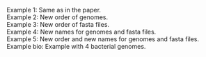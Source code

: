 Example 1: Same as in the paper.
\
Example 2: New order of genomes.
\
Example 3: New order of fasta files.
\
Example 4: New names for genomes and fasta files.
\
Example 5: New order and new names for genomes and fasta files.
\
Example bio: Example with 4 bacterial genomes.